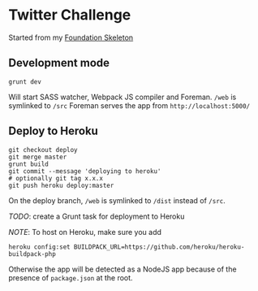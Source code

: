 # Twitter Challenge
Started from my [Foundation Skeleton](https://github.com/ziad-saab/foundation-skeleton)

## Development mode
```
grunt dev
```

Will start SASS watcher, Webpack JS compiler and Foreman. `/web` is symlinked to `/src`
Foreman serves the app from `http://localhost:5000/`

## Deploy to Heroku
```
git checkout deploy
git merge master
grunt build
git commit --message 'deploying to heroku'
# optionally git tag x.x.x
git push heroku deploy:master
```

On the deploy branch, `/web` is symlinked to `/dist` instead of `/src`. 

*TODO*: create a Grunt task for deployment to Heroku

*NOTE*: To host on Heroku, make sure you add

```
heroku config:set BUILDPACK_URL=https://github.com/heroku/heroku-buildpack-php
```

Otherwise the app will be detected as a NodeJS app because of the presence of `package.json` at the root.
